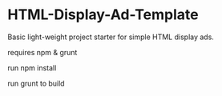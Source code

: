 # HTML-Display-Ad-Template
Basic light-weight project starter for simple HTML display ads.

requires npm & grunt

run npm install

run grunt to build
